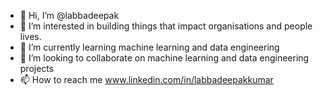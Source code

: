 - 👋 Hi, I’m @labbadeepak 
- 👀 I’m interested in building things that impact organisations and people lives.
- 🌱 I’m currently learning  machine learning and data engineering
- 💞️ I’m looking to collaborate on machine learning and data engineering  projects
- 📫 How to reach me www.linkedin.com/in/labbadeepakkumar

<!---
labbadeepak/labbadeepak is a ✨ special ✨ repository because its `README.md` (this file) appears on your GitHub profile.
You can click the Preview link to take a look at your changes.
--->
